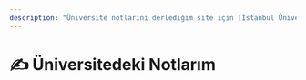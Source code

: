 ```yaml
---
description: "Üniversite notlarını derlediğim site için [İstanbul Üniversitesi - Bilgisayar Mühendisliği Notları](https://iuce.yemreak.com)'na bakabilirsin."
---
```


# ✍ Üniversitedeki Notlarım

<!-- TODO: Üniversite notlarım olabilir -->
<!--
- Dökümanlar sınıflara göre gruplandırılsın
- İÜ-CE'ye link verilsin
-->

